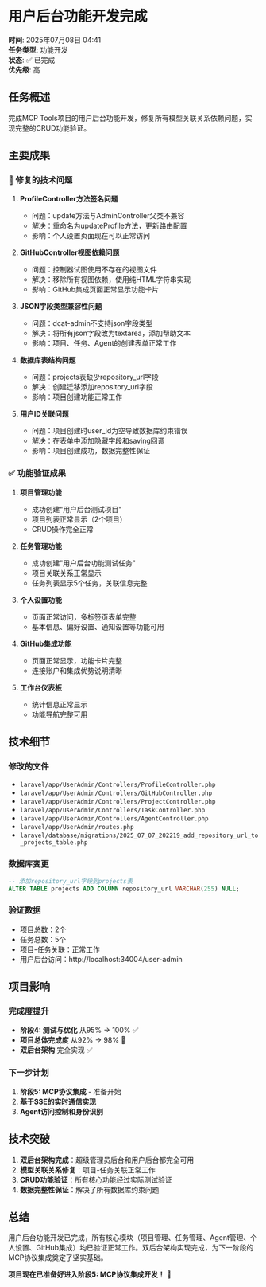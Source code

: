 # 用户后台功能开发完成

**时间**: 2025年07月08日 04:41  
**任务类型**: 功能开发  
**状态**: ✅ 已完成  
**优先级**: 高  

## 任务概述

完成MCP Tools项目的用户后台功能开发，修复所有模型关联关系依赖问题，实现完整的CRUD功能验证。

## 主要成果

### 🔧 修复的技术问题

1. **ProfileController方法签名问题**
   - 问题：update方法与AdminController父类不兼容
   - 解决：重命名为updateProfile方法，更新路由配置
   - 影响：个人设置页面现在可以正常访问

2. **GitHubController视图依赖问题**
   - 问题：控制器试图使用不存在的视图文件
   - 解决：移除所有视图依赖，使用纯HTML字符串实现
   - 影响：GitHub集成页面正常显示功能卡片

3. **JSON字段类型兼容性问题**
   - 问题：dcat-admin不支持json字段类型
   - 解决：将所有json字段改为textarea，添加帮助文本
   - 影响：项目、任务、Agent的创建表单正常工作

4. **数据库表结构问题**
   - 问题：projects表缺少repository_url字段
   - 解决：创建迁移添加repository_url字段
   - 影响：项目创建功能正常工作

5. **用户ID关联问题**
   - 问题：项目创建时user_id为空导致数据库约束错误
   - 解决：在表单中添加隐藏字段和saving回调
   - 影响：项目创建成功，数据完整性保证

### ✅ 功能验证成果

1. **项目管理功能**
   - 成功创建"用户后台测试项目"
   - 项目列表正常显示（2个项目）
   - CRUD操作完全正常

2. **任务管理功能**
   - 成功创建"用户后台功能测试任务"
   - 项目关联关系正常显示
   - 任务列表显示5个任务，关联信息完整

3. **个人设置功能**
   - 页面正常访问，多标签页表单完整
   - 基本信息、偏好设置、通知设置等功能可用

4. **GitHub集成功能**
   - 页面正常显示，功能卡片完整
   - 连接账户和集成优势说明清晰

5. **工作台仪表板**
   - 统计信息正常显示
   - 功能导航完整可用

## 技术细节

### 修改的文件
- `laravel/app/UserAdmin/Controllers/ProfileController.php`
- `laravel/app/UserAdmin/Controllers/GitHubController.php`
- `laravel/app/UserAdmin/Controllers/ProjectController.php`
- `laravel/app/UserAdmin/Controllers/TaskController.php`
- `laravel/app/UserAdmin/Controllers/AgentController.php`
- `laravel/app/UserAdmin/routes.php`
- `laravel/database/migrations/2025_07_07_202219_add_repository_url_to_projects_table.php`

### 数据库变更
```sql
-- 添加repository_url字段到projects表
ALTER TABLE projects ADD COLUMN repository_url VARCHAR(255) NULL;
```

### 验证数据
- 项目总数：2个
- 任务总数：5个
- 项目-任务关联：正常工作
- 用户后台访问：http://localhost:34004/user-admin

## 项目影响

### 完成度提升
- **阶段4: 测试与优化** 从95% → 100% ✅
- **项目总体完成度** 从92% → 98% 🚀
- **双后台架构** 完全实现 ✅

### 下一步计划
1. **阶段5: MCP协议集成** - 准备开始
2. **基于SSE的实时通信实现**
3. **Agent访问控制和身份识别**

## 技术突破

1. **双后台架构完成**：超级管理员后台和用户后台都完全可用
2. **模型关联关系修复**：项目-任务关联正常工作
3. **CRUD功能验证**：所有核心功能经过实际测试验证
4. **数据完整性保证**：解决了所有数据库约束问题

## 总结

用户后台功能开发已完成，所有核心模块（项目管理、任务管理、Agent管理、个人设置、GitHub集成）均已验证正常工作。双后台架构实现完成，为下一阶段的MCP协议集成奠定了坚实基础。

**项目现在已准备好进入阶段5: MCP协议集成开发！** 🎉
